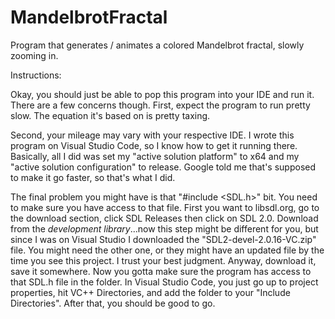 # MandelbrotFractal
Program that generates / animates a colored Mandelbrot fractal, slowly zooming in. 

Instructions: 

Okay, you should just be able to pop this program into your IDE and run it. There are a few concerns though. 
First, expect the program to run pretty slow. The equation it's based on is pretty taxing.

Second, your mileage may vary with your respective IDE. 
I wrote this program on Visual Studio Code, so I know how to get it running there. 
Basically, all I did was set my "active solution platform" to x64 and my "active solution configuration" to release. 
Google told me that's supposed to make it go faster, so that's what I did. 

The final problem you might have is that "#include <SDL.h>" bit. You need to make sure you have access
to that file. First you want to libsdl.org, go to the download section, click SDL Releases then click 
on SDL 2.0. Download from the *development library*...now this step might be different for you, but since I was 
on Visual Studio I downloaded the "SDL2-devel-2.0.16-VC.zip" file. You might need the other one, or they might
have an updated file by the time you see this project. I trust your best judgment. Anyway, 
download it, save it somewhere. Now you gotta make sure the program has access to that SDL.h file in the 
folder. In Visual Studio Code, you just go up to project properties, hit VC++ Directories, and add the folder to 
your "Include Directories". After that, you should be good to go. 
